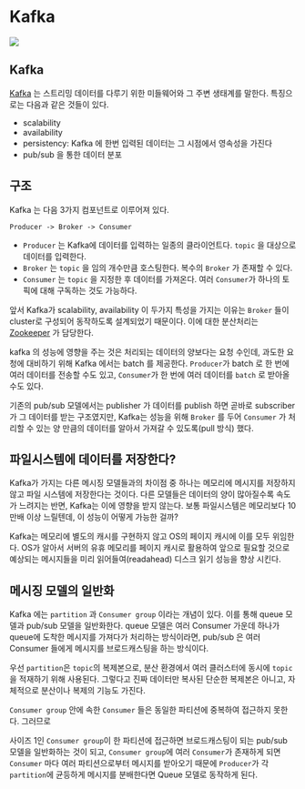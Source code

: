 # Kafka

![](https://miro.medium.com/max/975/1*8GbrXbHdH5uPGMb5epWhrg.png)

## Kafka

[Kafka](https://kafka.apache.org/)
는 스트리밍 데이터를 다루기 위한 미들웨어와 그 주변 생태계를 말한다. 특징으로는 다음과 같은 것들이 있다.

* scalability
* availability
* persistency: Kafka 에 한번 입력된 데이터는 그 시점에서 영속성을 가진다
* pub/sub 을 통한 데이터 분포

## 구조

Kafka 는 다음 3가지 컴포넌트로 이루어져 있다.

```
Producer -> Broker -> Consumer
```

* `Producer` 는 Kafka에 데이터를 입력하는 일종의 클라이언트다. `topic` 을 대상으로 데이터를 입력한다.
* `Broker` 는 `topic` 을 임의 개수만큼 호스팅한다. 복수의 `Broker` 가 존재할 수 있다.
* `Consumer` 는 `topic` 을 지정한 후 데이터를 가져온다. 여러 `Consumer`가 하나의 토픽에 대해 구독하는 것도 가능하다.

앞서 Kafka가 scalability, availability 이 두가지 특성을 가지는 이유는 `Broker` 들이 cluster로 구성되어 동작하도록
설계되었기 때문이다. 이에 대한 분산처리는 [Zookeeper](https://zookeeper.apache.org/) 가 담당한다.

kafka 의 성능에 영향을 주는 것은 처리되는 데이터의 양보다는 요청 수인데, 과도한 요청에 대비하기 위해 Kafka 에서는 batch 를 제공한다.
`Producer`가 batch 로 한 번에 여러 데이터를 전송할 수도 있고, `Consumer`가 한 번에 여러 데이터를 `batch` 로 받아올 수도 있다.

기존의 pub/sub 모델에서는 publisher 가 데이터를 publish 하면 곧바로 subscriber 가 그 데이터를 받는 구조였지만,
Kafka는 성능을 위해 `Broker` 를 두어 `Consumer` 가 처리할 수 있는 양 만큼의 데이터를 알아서 가져갈 수 있도록(pull 방식) 했다.

## 파일시스템에 데이터를 저장한다?

Kafka가 가지는 다른 메시징 모델들과의 차이점 중 하나는 메모리에 메시지를 저장하지 않고 파일 시스템에 저장한다는 것이다.
다른 모델들은 데이터의 양이 많아질수록 속도가 느려지는 반면, Kafka는 이에 영향을 받지 않는다. 보통 파일시스템은 메모리보다 10만배
이상 느릴텐데, 이 성능이 어떻게 가능한 걸까?

Kafka는 메모리에 별도의 캐시를 구현하지 않고 OS의 페이지 캐시에 이를 모두 위임한다.
OS가 알아서 서버의 유휴 메모리를 페이지 캐시로 활용하여 앞으로 필요할 것으로 예상되는 메시지들을 미리 읽어들여(readahead) 디스크 읽기 성능을 향상 시킨다.


## 메시징 모델의 일반화

Kafka 에는 `partition` 과 `Consumer group` 이라는 개념이 있다. 이를 통해 queue 모델과 pub/sub 모델을 일반화한다.
queue 모델은 여러 Consumer 가운데 하나가 queue에 도착한 메시지를 가져다가 처리하는 방식이라면,
pub/sub 은 여러 Consumer 들에게 메시지를 브로드캐스팅을 하는 방식이다.

우선 `partition`은 `topic`의 복제본으로, 분산 환경에서 여러 클러스터에 동시에 `topic`을 적재하기 위해 사용된다.
그렇다고 진짜 데이터만 복사된 단순한 복제본은 아니고, 자체적으로 분산이나 복제의 기능도 가진다.

`Consumer group` 안에 속한 `Consumer` 들은 동일한 파티션에 중복하여 접근하지 못한다. 그러므로

사이즈 1인 `Consumer group`이 한 파티션에 접근하면 브로드캐스팅이 되는 pub/sub 모델을 일반화하는 것이 되고,
`Consumer group`에 여러 `Consumer`가 존재하게 되면 `Consumer` 마다 여러 파티션으로부터 메시지를 받아오기 때문에
`Producer`가 각 `partition`에 균등하게 메시지를 분배한다면 Queue 모델로 동작하게 된다.
